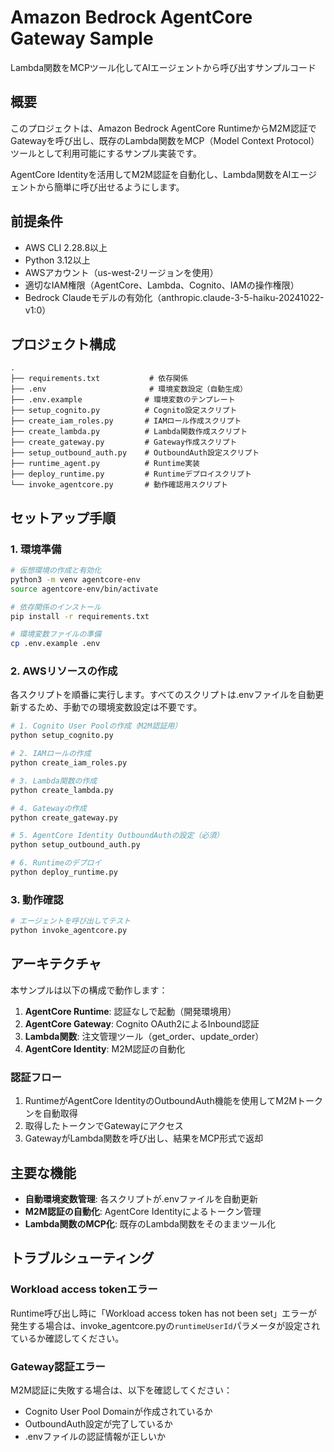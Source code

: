 # Amazon Bedrock AgentCore Gateway Sample

Lambda関数をMCPツール化してAIエージェントから呼び出すサンプルコード

## 概要

このプロジェクトは、Amazon Bedrock AgentCore RuntimeからM2M認証でGatewayを呼び出し、既存のLambda関数をMCP（Model Context Protocol）ツールとして利用可能にするサンプル実装です。

AgentCore Identityを活用してM2M認証を自動化し、Lambda関数をAIエージェントから簡単に呼び出せるようにします。

## 前提条件

- AWS CLI 2.28.8以上
- Python 3.12以上  
- AWSアカウント（us-west-2リージョンを使用）
- 適切なIAM権限（AgentCore、Lambda、Cognito、IAMの操作権限）
- Bedrock Claudeモデルの有効化（anthropic.claude-3-5-haiku-20241022-v1:0）

## プロジェクト構成

```
.
├── requirements.txt           # 依存関係
├── .env                       # 環境変数設定（自動生成）
├── .env.example              # 環境変数のテンプレート
├── setup_cognito.py          # Cognito設定スクリプト
├── create_iam_roles.py       # IAMロール作成スクリプト
├── create_lambda.py          # Lambda関数作成スクリプト
├── create_gateway.py         # Gateway作成スクリプト
├── setup_outbound_auth.py    # OutboundAuth設定スクリプト
├── runtime_agent.py          # Runtime実装
├── deploy_runtime.py         # Runtimeデプロイスクリプト
└── invoke_agentcore.py       # 動作確認用スクリプト
```

## セットアップ手順

### 1. 環境準備

```bash
# 仮想環境の作成と有効化
python3 -m venv agentcore-env
source agentcore-env/bin/activate

# 依存関係のインストール
pip install -r requirements.txt

# 環境変数ファイルの準備
cp .env.example .env
```

### 2. AWSリソースの作成

各スクリプトを順番に実行します。すべてのスクリプトは.envファイルを自動更新するため、手動での環境変数設定は不要です。

```bash
# 1. Cognito User Poolの作成（M2M認証用）
python setup_cognito.py

# 2. IAMロールの作成
python create_iam_roles.py

# 3. Lambda関数の作成
python create_lambda.py

# 4. Gatewayの作成
python create_gateway.py

# 5. AgentCore Identity OutboundAuthの設定（必須）
python setup_outbound_auth.py

# 6. Runtimeのデプロイ
python deploy_runtime.py
```

### 3. 動作確認

```bash
# エージェントを呼び出してテスト
python invoke_agentcore.py
```

## アーキテクチャ

本サンプルは以下の構成で動作します：

1. **AgentCore Runtime**: 認証なしで起動（開発環境用）
2. **AgentCore Gateway**: Cognito OAuth2によるInbound認証
3. **Lambda関数**: 注文管理ツール（get_order、update_order）
4. **AgentCore Identity**: M2M認証の自動化

### 認証フロー

1. RuntimeがAgentCore IdentityのOutboundAuth機能を使用してM2Mトークンを自動取得
2. 取得したトークンでGatewayにアクセス
3. GatewayがLambda関数を呼び出し、結果をMCP形式で返却

## 主要な機能

- **自動環境変数管理**: 各スクリプトが.envファイルを自動更新
- **M2M認証の自動化**: AgentCore Identityによるトークン管理
- **Lambda関数のMCP化**: 既存のLambda関数をそのままツール化

## トラブルシューティング

### Workload access tokenエラー

Runtime呼び出し時に「Workload access token has not been set」エラーが発生する場合は、invoke_agentcore.pyの`runtimeUserId`パラメータが設定されているか確認してください。

### Gateway認証エラー

M2M認証に失敗する場合は、以下を確認してください：
- Cognito User Pool Domainが作成されているか
- OutboundAuth設定が完了しているか
- .envファイルの認証情報が正しいか